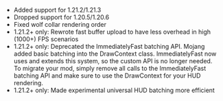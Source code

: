 * Added support for 1.21.2/1.21.3
* Dropped support for 1.20.5/1.20.6
* Fixed wolf collar rendering order
* 1.21.2+ only: Rewrote fast buffer upload to have less overhead in high (1000+) FPS scenarios
* 1.21.2+ only: Deprecated the ImmediatelyFast batching API. Mojang added basic batching into the DrawContext class. ImmediatelyFast now uses and extends this system, so the custom API is no longer needed. To migrate your mod, simply remove all calls to the ImmediatelyFast batching API and make sure to use the DrawContext for your HUD rendering.
* 1.21.2+ only: Made experimental universal HUD batching more efficient
